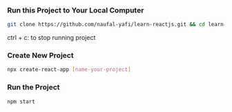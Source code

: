 <h3>Run this Project to Your Local Computer</h3>

```sh
git clone https://github.com/naufal-yafi/learn-reactjs.git && cd learn-reactjs && npm i && npm start
```

ctrl + c: to stop running project

<h3>Create New Project</h3>

```sh
npx create-react-app [name-your-project]
```

<h3>Run the Project</h3>

```sh
npm start
```
